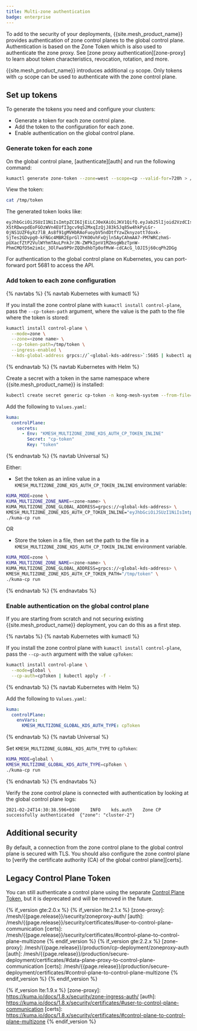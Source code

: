 ```yaml
---
title: Multi-zone authentication
badge: enterprise
---
```


To add to the security of your deployments, {{site.mesh_product_name}} provides authentication of zone control planes to the global control plane.
Authentication is based on the Zone Token which is also used to authenticate the zone proxy.
See [zone proxy authentication][zone-proxy] to learn about token characteristics, revocation, rotation, and more.

{{site.mesh_product_name}} introduces additional `cp` scope. Only tokens with `cp` scope can be used to authenticate with the zone control plane.

## Set up tokens

To generate the tokens you need and configure your clusters:

- Generate a token for each zone control plane.
- Add the token to the configuration for each zone.
- Enable authentication on the global control plane.

### Generate token for each zone

On the global control plane, [authenticate][auth] and run the following command:

```sh
kumactl generate zone-token --zone=west --scope=cp --valid-for=720h > /tmp/token
```

View the token:
```sh
cat /tmp/token
```

The generated token looks like:

```
eyJhbGciOiJSUzI1NiIsImtpZCI6IjEiLCJ0eXAiOiJKV1QifQ.eyJab25lIjoid2VzdCIsIlNjb3BlIjpbImNwIl0sImV4cCI6MTY2OTU0NjkzOSwibmJmIjoxNjY2OTU0NjM5LCJpYXQiOjE2NjY5NTQ5MzksImp0aSI6IjZiYWYyYzkwLTBlODYtNGM2Mi05N2E3LTc4MzU4NTU4MzRiYyJ9.DJfA0M6uUfO4oytp8jHtzngiVggQWQR88YQxWVU1ujc0Zv-XStRDwvpdEoFGOzWVn4EUfI3gcv9qS2MxqIzQjJ83k5Jq85w4hkPyLGr-0jNS1UZF6yXz7lB_As8f91gMVHbRAoFuoybV5ndDtfYzwZknyzott7doxk-SjTes2GDvpg0-kFNGc4MBR2EprGl7YKO0vhFxQjln5AyCAhmAA7-PM7WRCzhmS-pUXacfZtP2VulWYhmTAuLPnkJrJN-ZWPkIpnV1MZmsgWbzTpnW-PhmCMQfD5m2im1c_3OlFwa9P9rZQQhdhbTp0ofMvW-cdCAcG_lOJI5j60cqPh2DGg
```

For authentication to the global control plane on Kubernetes, you can port-forward port 5681 to access the API.

### Add token to each zone configuration

{% navtabs %}
{% navtab Kubernetes with kumactl %}

If you install the zone control plane with `kumactl install control-plane`, pass the `--cp-token-path` argument, where the value is the path to the file where the token is stored:

```sh
kumactl install control-plane \
  --mode=zone \
  --zone=<zone name> \
  --cp-token-path=/tmp/token \
  --ingress-enabled \
  --kds-global-address grpcs://`<global-kds-address>`:5685 | kubectl apply -f -
```

{% endnavtab %}
{% navtab Kubernetes with Helm %}

Create a secret with a token in the same namespace where {{site.mesh_product_name}} is installed:

```sh
kubectl create secret generic cp-token -n kong-mesh-system --from-file=/tmp/token
```

Add the following to `Values.yaml`:
```yaml
kuma:
  controlPlane:
    secrets:
      - Env: "KMESH_MULTIZONE_ZONE_KDS_AUTH_CP_TOKEN_INLINE"
        Secret: "cp-token"
        Key: "token"
```


{% endnavtab %}
{% navtab Universal %}

Either:

- Set the token as an inline value in a `KMESH_MULTIZONE_ZONE_KDS_AUTH_CP_TOKEN_INLINE` environment variable:

```sh
KUMA_MODE=zone \
KUMA_MULTIZONE_ZONE_NAME=<zone-name> \
KUMA_MULTIZONE_ZONE_GLOBAL_ADDRESS=grpcs://<global-kds-address> \
KMESH_MULTIZONE_ZONE_KDS_AUTH_CP_TOKEN_INLINE="eyJhbGciOiJSUzI1NiIsImtpZCI6IjEiLCJ0eXAiOiJKV1QifQ.eyJab25lIjoid2VzdCIsIlNjb3BlIjpbImNwIl0sImV4cCI6MTY2OTU0NjkzOSwibmJmIjoxNjY2OTU0NjM5LCJpYXQiOjE2NjY5NTQ5MzksImp0aSI6IjZiYWYyYzkwLTBlODYtNGM2Mi05N2E3LTc4MzU4NTU4MzRiYyJ9.DJfA0M6uUfO4oytp8jHtzngiVggQWQR88YQxWVU1ujc0Zv-XStRDwvpdEoFGOzWVn4EUfI3gcv9qS2MxqIzQjJ83k5Jq85w4hkPyLGr-0jNS1UZF6yXz7lB_As8f91gMVHbRAoFuoybV5ndDtfYzwZknyzott7doxk-SjTes2GDvpg0-kFNGc4MBR2EprGl7YKO0vhFxQjln5AyCAhmAA7-PM7WRCzhmS-pUXacfZtP2VulWYhmTAuLPnkJrJN-ZWPkIpnV1MZmsgWbzTpnW-PhmCMQfD5m2im1c_3OlFwa9P9rZQQhdhbTp0ofMvW-cdCAcG_lOJI5j60cqPh2DGg" \
./kuma-cp run
```

OR

- Store the token in a file, then set the path to the file in a `KMESH_MULTIZONE_ZONE_KDS_AUTH_CP_TOKEN_INLINE` environment variable.
```sh
KUMA_MODE=zone \
KUMA_MULTIZONE_ZONE_NAME=<zone-name> \
KUMA_MULTIZONE_ZONE_GLOBAL_ADDRESS=grpcs://<global-kds-address> \
KMESH_MULTIZONE_ZONE_KDS_AUTH_CP_TOKEN_PATH="/tmp/token" \
./kuma-cp run
```

{% endnavtab %}
{% endnavtabs %}

### Enable authentication on the global control plane

If you are starting from scratch and not securing existing {{site.mesh_product_name}} deployment, you can do this as a first step.

{% navtabs %}
{% navtab Kubernetes with kumactl %}

If you install the zone control plane with `kumactl install control-plane`, pass the `--cp-auth` argument with the value `cpToken`:

```sh
kumactl install control-plane \
  --mode=global \
  --cp-auth=cpToken | kubectl apply -f -
```

{% endnavtab %}
{% navtab Kubernetes with Helm %}

Add the following to `Values.yaml`:

```yaml
kuma:
  controlPlane:
    envVars:
      KMESH_MULTIZONE_GLOBAL_KDS_AUTH_TYPE: cpToken
```

{% endnavtab %}
{% navtab Universal %}

Set `KMESH_MULTIZONE_GLOBAL_KDS_AUTH_TYPE` to `cpToken`:

```sh
KUMA_MODE=global \
KMESH_MULTIZONE_GLOBAL_KDS_AUTH_TYPE=cpToken \
./kuma-cp run
```

{% endnavtab %}
{% endnavtabs %}

Verify the zone control plane is connected with authentication by looking at the global control plane logs:

```
2021-02-24T14:30:38.596+0100	INFO	kds.auth	Zone CP successfully authenticated	{"zone": "cluster-2"}
```

## Additional security

By default, a connection from the zone control plane to the global control plane is secured with TLS. You should also configure the zone control plane to [verify the certificate authority (CA) of the global control plane][certs].

## Legacy Control Plane Token

You can still authenticate a control plane using the separate [Control Plane Token](/mesh/{{page.release}}/features/kds-auth/), but it is deprecated and will be removed in the future.

<!-- vale off -->
<!-- links -->
{% if_version gte:2.0.x %}
{% if_version lte:2.1.x %}
[zone-proxy]: /mesh/{{page.release}}/security/zoneproxy-auth/
[auth]: /mesh/{{page.release}}/security/certificates/#user-to-control-plane-communication
[certs]: /mesh/{{page.release}}/security/certificates/#control-plane-to-control-plane-multizone
{% endif_version %}
{% if_version gte:2.2.x %}
[zone-proxy]: /mesh/{{page.release}}/production/cp-deployment/zoneproxy-auth
[auth]: /mesh/{{page.release}}/production/secure-deployment/certificates/#data-plane-proxy-to-control-plane-communication
[certs]: /mesh/{{page.release}}/production/secure-deployment/certificates/#control-plane-to-control-plane-multizone
{% endif_version %}
{% endif_version %}

{% if_version lte:1.9.x %}
[zone-proxy]: https://kuma.io/docs/1.8.x/security/zone-ingress-auth/
[auth]: https://kuma.io/docs/1.8.x/security/certificates/#user-to-control-plane-communication
[certs]: https://kuma.io/docs/1.8.x/security/certificates/#control-plane-to-control-plane-multizone
{% endif_version %}

<!-- vale on -->
